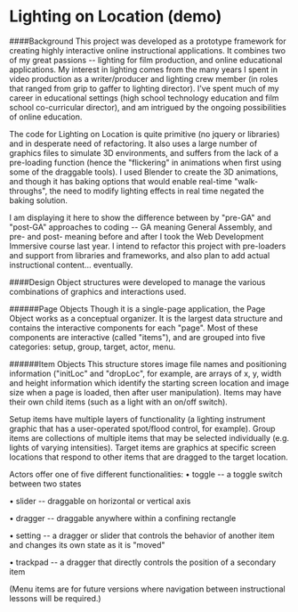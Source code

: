 # Lighting on Location (demo)

####Background
This project was developed as a prototype framework for creating highly interactive online instructional applications.  It combines two of my great passions -- lighting for film production, and online educational applications.  My interest in lighting comes from the many years I spent in video production as a writer/producer and lighting crew member (in roles that ranged from grip to gaffer to lighting director).  I've spent much of my career in educational settings (high school technology education and film school co-curricular director), and am intrigued by the ongoing possibilities of online education.

The code for Lighting on Location is quite primitive (no jquery or libraries) and in desperate need of refactoring.  It also uses a large number of graphics files to simulate 3D environments, and suffers from the lack of a pre-loading function (hence the "flickering" in animations when first using some of the draggable tools).  I used Blender to create the 3D animations, and though it has baking options that would enable real-time "walk-throughs", the need to modify lighting effects in real time negated the baking solution.  

I am displaying it here to show the difference between by "pre-GA" and "post-GA" approaches to coding -- GA meaning General Assembly, and pre- and post- meaning before and after I took the Web Development Immersive course last year.  I intend to refactor this project with pre-loaders and support from libraries and frameworks, and also plan to add actual instructional content... eventually.

####Design
Object structures were developed to manage the various combinations of graphics and interactions used.

######Page Objects
Though it is a single-page application, the Page Object works as a conceptual organizer.  It is the largest data structure and contains the interactive components for each "page".  Most of these components are interactive (called "items"), and are grouped into five categories: setup, group, target, actor, menu.  

######Item Objects
This structure stores image file names and positioning information ("initLoc" and "dropLoc", for example, are arrays of x, y, width and height information which identify the starting screen location and image size when a page is loaded, then after user manipulation).  Items may have their own child items (such as a light with an on/off switch).

Setup items have multiple layers of functionality (a lighting instrument graphic that has a user-operated spot/flood control, for example).  Group items are collections of multiple items that may be selected individually (e.g. lights of varying intensities).  Target items are graphics at specific screen locations that respond to other items that are dragged to the target location.  

Actors offer one of five different functionalities: 
  • toggle -- a toggle switch between two states
  
  • slider -- draggable on horizontal or vertical axis
  
  • dragger -- draggable anywhere within a confining rectangle
  
  • setting -- a dragger or slider that controls the behavior of another item and changes its own state as it is "moved"
  
  • trackpad -- a dragger that directly controls the position of a secondary item
  
(Menu items are for future versions where navigation between instructional lessons will be required.)

